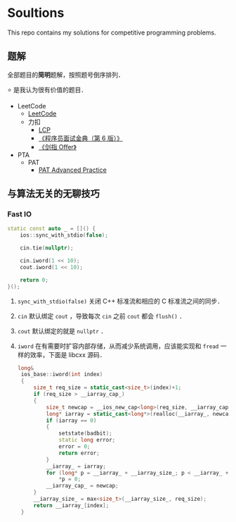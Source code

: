 # Soultions

This repo contains my solutions for competitive programming problems.

## 题解

全部题目的**简明**题解，按照题号倒序排列．

⭐️ 是我认为很有价值的题目．

- LeetCode
    - [LeetCode](./LeetCode.md)
    - 力扣
        - [LCP](./LCP.md)
        - [《程序员面试金典（第 6 版）》](./程序员面试金典（第%206%20版）.md)
        - [《剑指 Offer》](./剑指%20Offer.md)
- PTA
    - PAT
        - [PAT Advanced Practice](./PAT%20Advanced%20Practice.md)

## 与算法无关的无聊技巧

### Fast IO

```cpp
static const auto _ = []() {
    ios::sync_with_stdio(false);

    cin.tie(nullptr);

    cin.iword(1 << 10);
    cout.iword(1 << 10);

    return 0;
}();
```

1. `sync_with_stdio(false)` 关闭 C++ 标准流和相应的 C 标准流之间的同步．
2. `cin` 默认绑定 `cout` ，导致每次 `cin` 之前 `cout` 都会 `flush()` ．
3. `cout` 默认绑定的就是 `nullptr` ．
4. `iword` 在有需要时扩容内部存储，从而减少系统调用，应该能实现和 `fread` 一样的效率，下面是 libcxx 源码．

   ```cpp
   long&
    ios_base::iword(int index)
    {
        size_t req_size = static_cast<size_t>(index)+1;
        if (req_size > __iarray_cap_)
        {
            size_t newcap = __ios_new_cap<long>(req_size, __iarray_cap_);
            long* iarray = static_cast<long*>(realloc(__iarray_, newcap * sizeof(long)));
            if (iarray == 0)
            {
                setstate(badbit);
                static long error;
                error = 0;
                return error;
            }
            __iarray_ = iarray;
            for (long* p = __iarray_ + __iarray_size_; p < __iarray_ + newcap; ++p)
                *p = 0;
            __iarray_cap_ = newcap;
        }
        __iarray_size_ = max<size_t>(__iarray_size_, req_size);
        return __iarray_[index];
    }
    ```
